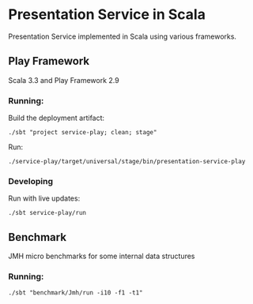 # Presentation Service in Scala

Presentation Service implemented in Scala using various frameworks.

## Play Framework
Scala 3.3 and Play Framework 2.9

### Running:
Build the deployment artifact:
```shell
./sbt "project service-play; clean; stage"
```

Run:
```shell
./service-play/target/universal/stage/bin/presentation-service-play
```

### Developing
Run with live updates:
```shell
./sbt service-play/run
```

## Benchmark
JMH micro benchmarks for some internal data structures

### Running:
```shell
./sbt "benchmark/Jmh/run -i10 -f1 -t1"
```